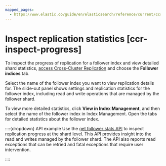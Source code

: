```yaml
---
mapped_pages:
  - https://www.elastic.co/guide/en/elasticsearch/reference/current/ccr-inspect-progress.html
---
```


# Inspect replication statistics [ccr-inspect-progress]

To inspect the progress of replication for a follower index and view detailed shard statistics, [access Cross-Cluster Replication](manage-cross-cluster-replication.md#ccr-access-ccr) and choose the **Follower indices** tab.

Select the name of the follower index you want to view replication details for. The slide-out panel shows settings and replication statistics for the follower index, including read and write operations that are managed by the follower shard.

To view more detailed statistics, click **View in Index Management**, and then select the name of the follower index in Index Management. Open the tabs for detailed statistics about the follower index.

::::{dropdown} API example
Use the [get follower stats API](https://www.elastic.co/docs/api/doc/elasticsearch/operation/operation-ccr-follow-stats) to inspect replication progress at the shard level. This API provides insight into the read and writes managed by the follower shard. The API also reports read exceptions that can be retried and fatal exceptions that require user intervention.

::::


